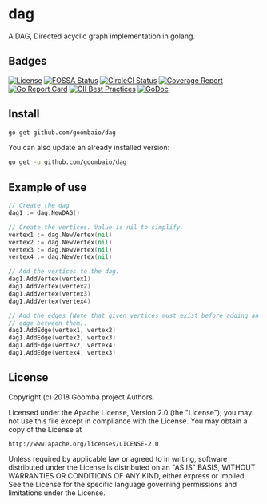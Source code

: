 # dag

A DAG, Directed acyclic graph implementation in golang.

## Badges

[![License][License-Image]][License-URL]
[![FOSSA Status][FOSSA-Image]][FOSSA-URL]
[![CircleCI Status][CircleCI-Image]][CircleCI-URL]
[![Coverage Report][Coverage-Image]][Coverage-URL]
[![Go Report Card][GoReportCard-Image]][GoReportCard-URL]
[![CII Best Practices][CII-Image]][CII-URL]
[![GoDoc][GoDoc-Image]][GoDoc-URL]

## Install

```bash
go get github.com/goombaio/dag
```

You can also update an already installed version:

```bash
go get -u github.com/goombaio/dag
```

## Example of use

```go
// Create the dag
dag1 := dag.NewDAG()

// Create the vertices. Value is nil to simplify.
vertex1 := dag.NewVertex(nil)
vertex2 := dag.NewVertex(nil)
vertex3 := dag.NewVertex(nil)
vertex4 := dag.NewVertex(nil)

// Add the vertices to the dag.
dag1.AddVertex(vertex1)
dag1.AddVertex(vertex2)
dag1.AddVertex(vertex3)
dag1.AddVertex(vertex4)

// Add the edges (Note that given vertices must exist before adding an
// edge between them).
dag1.AddEdge(vertex1, vertex2)
dag1.AddEdge(vertex2, vertex3)
dag1.AddEdge(vertex2, vertex4)
dag1.AddEdge(vertex4, vertex3)
```

## License

Copyright (c) 2018 Goomba project Authors.

Licensed under the Apache License, Version 2.0 (the "License");
you may not use this file except in compliance with the License.
You may obtain a copy of the License at

    http://www.apache.org/licenses/LICENSE-2.0

Unless required by applicable law or agreed to in writing, software
distributed under the License is distributed on an "AS IS" BASIS,
WITHOUT WARRANTIES OR CONDITIONS OF ANY KIND, either express or implied.
See the License for the specific language governing permissions and
limitations under the License.

[License-Image]: https://img.shields.io/badge/License-Apache-blue.svg
[License-URL]: http://opensource.org/licenses/Apache
[FOSSA-Image]: https://app.fossa.io/api/projects/git%2Bgithub.com%2Fgoombaio%2Fdag.svg?type=shield
[FOSSA-URL]: https://app.fossa.io/projects/git%2Bgithub.com%2Fgoombaio%2Fdag?ref=badge_shield
[CircleCI-Image]: https://circleci.com/gh/goombaio/dag.svg?style=svg
[CircleCI-URL]: https://circleci.com/gh/goombaio/dag
[Coverage-Image]: https://codecov.io/gh/goombaio/dag/branch/master/graph/badge.svg
[Coverage-URL]: https://codecov.io/gh/goombaio/dag
[GoReportCard-Image]: https://goreportcard.com/badge/github.com/goombaio/dag
[GoReportCard-URL]: https://goreportcard.com/report/github.com/goombaio/dag
[CII-Image]: https://bestpractices.coreinfrastructure.org/projects/2177/badge
[CII-URL]: https://bestpractices.coreinfrastructure.org/projects/2177
[GoDoc-Image]: https://godoc.org/github.com/goombaio/dag?status.svg
[GoDoc-URL]: http://godoc.org/github.com/goombaio/dag
